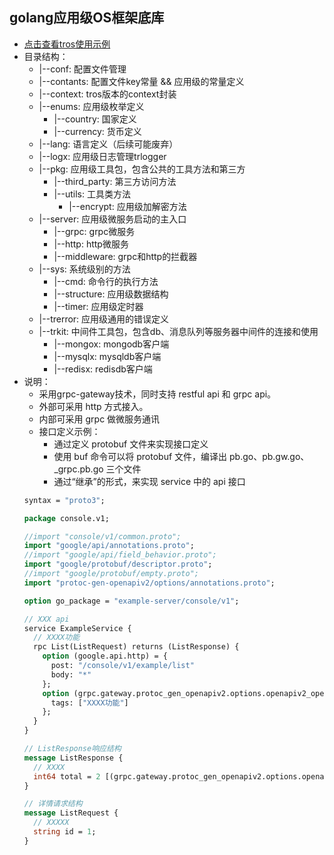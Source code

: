 ## golang应用级OS框架底库



- [点击查看tros使用示例](https://gitee.com/idigpower/tros-example-server.git
  )
- 目录结构：
  - |--conf: 配置文件管理
  - |--contants: 配置文件key常量 && 应用级的常量定义
  - |--context: tros版本的context封装
  - |--enums: 应用级枚举定义
    - |--country: 国家定义
    - |--currency: 货币定义
  - |--lang: 语言定义（后续可能废弃）
  - |--logx: 应用级日志管理trlogger
  - |--pkg: 应用级工具包，包含公共的工具方法和第三方
    - |--third_party: 第三方访问方法
    - |--utils: 工具类方法
      - |--encrypt: 应用级加解密方法
  - |--server: 应用级微服务启动的主入口
    - |--grpc: grpc微服务
    - |--http: http微服务
    - |--middleware: grpc和http的拦截器
  - |--sys: 系统级别的方法
    - |--cmd: 命令行的执行方法
    - |--structure: 应用级数据结构
    - |--timer: 应用级定时器
  - |--trerror: 应用级通用的错误定义
  - |--trkit: 中间件工具包，包含db、消息队列等服务器中间件的连接和使用
    - |--mongox: mongodb客户端
    - |--mysqlx: mysqldb客户端
    - |--redisx: redisdb客户端
- 说明：
  - 采用grpc-gateway技术，同时支持 restful api 和 grpc api。
  - 外部可采用 http 方式接入。
  - 内部可采用 grpc 做微服务通讯
  - 接口定义示例：
    - 通过定义 protobuf 文件来实现接口定义
    - 使用 buf 命令可以将 protobuf 文件，编译出 pb.go、pb.gw.go、_grpc.pb.go 三个文件
    - 通过“继承”的形式，来实现 service 中的 api 接口
  ```protobuf
  syntax = "proto3";
  
  package console.v1;
  
  //import "console/v1/common.proto";
  import "google/api/annotations.proto";
  //import "google/api/field_behavior.proto";
  import "google/protobuf/descriptor.proto";
  //import "google/protobuf/empty.proto";
  import "protoc-gen-openapiv2/options/annotations.proto";
  
  option go_package = "example-server/console/v1";
  
  // XXX api
  service ExampleService {
    // XXXX功能
    rpc List(ListRequest) returns (ListResponse) {
      option (google.api.http) = {
        post: "/console/v1/example/list"
        body: "*"
      };
      option (grpc.gateway.protoc_gen_openapiv2.options.openapiv2_operation) = {
        tags: ["XXXX功能"]
      };
    }
  }
  
  // ListResponse响应结构
  message ListResponse {
    // XXXX
    int64 total = 2 [(grpc.gateway.protoc_gen_openapiv2.options.openapiv2_field) = {description: "漏洞实例总数"}];
  }
  
  // 详情请求结构
  message ListRequest {
    // XXXXX
    string id = 1;
  }
  ```